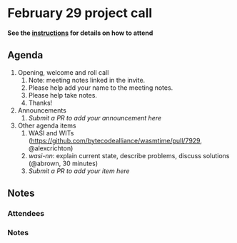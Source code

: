 # February 29 project call

**See the [instructions](../README.md) for details on how to attend**

## Agenda

1. Opening, welcome and roll call
    1. Note: meeting notes linked in the invite.
    1. Please help add your name to the meeting notes.
    1. Please help take notes.
    1. Thanks!
1. Announcements
    1. _Submit a PR to add your announcement here_
1. Other agenda items
    1. WASI and WITs (https://github.com/bytecodealliance/wasmtime/pull/7929, @alexcrichton)
    1. _wasi-nn_: explain current state, describe problems, discuss solutions (@abrown, 30 minutes)
    1. _Submit a PR to add your item here_

## Notes

### Attendees

### Notes
